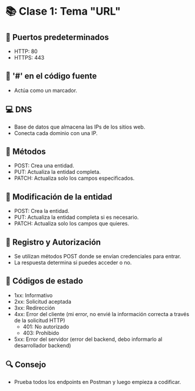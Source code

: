 # 📚 Clase 1: Tema "URL"

## 🔗 Puertos predeterminados
- HTTP: 80
- HTTPS: 443

## 🔖 '#' en el código fuente
- Actúa como un marcador.

## 💻 DNS
- Base de datos que almacena las IPs de los sitios web.
- Conecta cada dominio con una IP.

## 🔧 Métodos
- POST: Crea una entidad.
- PUT: Actualiza la entidad completa.
- PATCH: Actualiza solo los campos especificados.

## 🔄 Modificación de la entidad
- POST: Crea la entidad.
- PUT: Actualiza la entidad completa si es necesario.
- PATCH: Actualiza solo los campos que quieres.

## 🔑 Registro y Autorización
- Se utilizan métodos POST donde se envían credenciales para entrar.
- La respuesta determina si puedes acceder o no.

## 🚦 Códigos de estado
- 1xx: Informativo
- 2xx: Solicitud aceptada
- 3xx: Redirección
- 4xx: Error del cliente (mi error, no envié la información correcta a través de la solicitud HTTP)
  - 401: No autorizado
  - 403: Prohibido
- 5xx: Error del servidor (error del backend, debo informarlo al desarrollador backend)

## 🔍 Consejo
- Prueba todos los endpoints en Postman y luego empieza a codificar.
